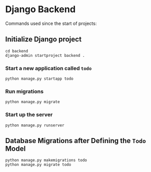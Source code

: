 # Django Backend

Commands used since the start of projects:

## Initialize Django project

```console
cd backend
django-admin startproject backend .

```

### Start a new application called `todo`

```console
python manage.py startapp todo

```

### Run migrations

```console
python manage.py migrate
```

### Start up the server

```console
python manage.py runserver
```

## Database Migrations after Defining the `Todo` Model

```console
python manage.py makemigrations todo
python manage.py migrate todo
```